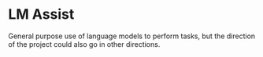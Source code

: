 # LM Assist
General purpose use of language models to perform tasks, but the direction of the project could also go in other directions.